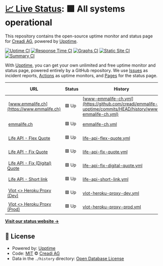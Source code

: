 # [📈 Live Status](https://creadi.github.io/emmalife-upptime): <!--live status--> **🟩 All systems operational**

This repository contains the open-source uptime monitor and status page for [Creadi AG](https://www.creadi.ch), powered by [Upptime](https://github.com/upptime/upptime).

[![Uptime CI](https://github.com/creadi/emmalife-upptime/workflows/Uptime%20CI/badge.svg)](https://github.com/upptime/upptime/actions?query=workflow%3A%22Uptime+CI%22)
[![Response Time CI](https://github.com/creadi/emmalife-upptime/workflows/Response%20Time%20CI/badge.svg)](https://github.com/upptime/upptime/actions?query=workflow%3A%22Response+Time+CI%22)
[![Graphs CI](https://github.com/creadi/emmalife-upptime/workflows/Graphs%20CI/badge.svg)](https://github.com/upptime/upptime/actions?query=workflow%3A%22Graphs+CI%22)
[![Static Site CI](https://github.com/creadi/emmalife-upptime/workflows/Static%20Site%20CI/badge.svg)](https://github.com/upptime/upptime/actions?query=workflow%3A%22Static+Site+CI%22)
[![Summary CI](https://github.com/creadi/emmalife-upptime/workflows/Summary%20CI/badge.svg)](https://github.com/upptime/upptime/actions?query=workflow%3A%22Summary+CI%22)

With [Upptime](https://upptime.js.org), you can get your own unlimited and free uptime monitor and status page, powered entirely by a GitHub repository. We use [Issues](https://github.com/creadi/emmalife-upptime/issues) as incident reports, [Actions](https://github.com/creadi/emmalife-upptime/actions) as uptime monitors, and [Pages](https://creadi.github.io/emmalife-upptime) for the status page.

<!--start: status pages-->
<!-- This summary is generated by Upptime (https://github.com/upptime/upptime) -->
<!-- Do not edit this manually, your changes will be overwritten -->
<!-- prettier-ignore -->
| URL | Status | History | Response Time | Uptime |
| --- | ------ | ------- | ------------- | ------ |
| <img alt="" src="https://www.emmalife.ch/favicon.ico" height="13"> [www.emmalife.ch](https://www.emmalife.ch) | 🟩 Up | [www-emmalife-ch.yml](https://github.com/creadi/emmalife-upptime/commits/HEAD/history/www-emmalife-ch.yml) | <details><summary><img alt="Response time graph" src="./graphs/www-emmalife-ch/response-time-week.png" height="20"> 334ms</summary><br><a href="https://creadi.github.io/emmalife-upptime/history/www-emmalife-ch"><img alt="Response time 325" src="https://img.shields.io/endpoint?url=https%3A%2F%2Fraw.githubusercontent.com%2Fcreadi%2Femmalife-upptime%2FHEAD%2Fapi%2Fwww-emmalife-ch%2Fresponse-time.json"></a><br><a href="https://creadi.github.io/emmalife-upptime/history/www-emmalife-ch"><img alt="24-hour response time 261" src="https://img.shields.io/endpoint?url=https%3A%2F%2Fraw.githubusercontent.com%2Fcreadi%2Femmalife-upptime%2FHEAD%2Fapi%2Fwww-emmalife-ch%2Fresponse-time-day.json"></a><br><a href="https://creadi.github.io/emmalife-upptime/history/www-emmalife-ch"><img alt="7-day response time 334" src="https://img.shields.io/endpoint?url=https%3A%2F%2Fraw.githubusercontent.com%2Fcreadi%2Femmalife-upptime%2FHEAD%2Fapi%2Fwww-emmalife-ch%2Fresponse-time-week.json"></a><br><a href="https://creadi.github.io/emmalife-upptime/history/www-emmalife-ch"><img alt="30-day response time 344" src="https://img.shields.io/endpoint?url=https%3A%2F%2Fraw.githubusercontent.com%2Fcreadi%2Femmalife-upptime%2FHEAD%2Fapi%2Fwww-emmalife-ch%2Fresponse-time-month.json"></a><br><a href="https://creadi.github.io/emmalife-upptime/history/www-emmalife-ch"><img alt="1-year response time 326" src="https://img.shields.io/endpoint?url=https%3A%2F%2Fraw.githubusercontent.com%2Fcreadi%2Femmalife-upptime%2FHEAD%2Fapi%2Fwww-emmalife-ch%2Fresponse-time-year.json"></a></details> | <details><summary><a href="https://creadi.github.io/emmalife-upptime/history/www-emmalife-ch">100.00%</a></summary><a href="https://creadi.github.io/emmalife-upptime/history/www-emmalife-ch"><img alt="All-time uptime 100.00%" src="https://img.shields.io/endpoint?url=https%3A%2F%2Fraw.githubusercontent.com%2Fcreadi%2Femmalife-upptime%2FHEAD%2Fapi%2Fwww-emmalife-ch%2Fuptime.json"></a><br><a href="https://creadi.github.io/emmalife-upptime/history/www-emmalife-ch"><img alt="24-hour uptime 100.00%" src="https://img.shields.io/endpoint?url=https%3A%2F%2Fraw.githubusercontent.com%2Fcreadi%2Femmalife-upptime%2FHEAD%2Fapi%2Fwww-emmalife-ch%2Fuptime-day.json"></a><br><a href="https://creadi.github.io/emmalife-upptime/history/www-emmalife-ch"><img alt="7-day uptime 100.00%" src="https://img.shields.io/endpoint?url=https%3A%2F%2Fraw.githubusercontent.com%2Fcreadi%2Femmalife-upptime%2FHEAD%2Fapi%2Fwww-emmalife-ch%2Fuptime-week.json"></a><br><a href="https://creadi.github.io/emmalife-upptime/history/www-emmalife-ch"><img alt="30-day uptime 100.00%" src="https://img.shields.io/endpoint?url=https%3A%2F%2Fraw.githubusercontent.com%2Fcreadi%2Femmalife-upptime%2FHEAD%2Fapi%2Fwww-emmalife-ch%2Fuptime-month.json"></a><br><a href="https://creadi.github.io/emmalife-upptime/history/www-emmalife-ch"><img alt="1-year uptime 100.00%" src="https://img.shields.io/endpoint?url=https%3A%2F%2Fraw.githubusercontent.com%2Fcreadi%2Femmalife-upptime%2FHEAD%2Fapi%2Fwww-emmalife-ch%2Fuptime-year.json"></a></details>
| <img alt="" src="https://www.emmalife.ch/favicon.ico" height="13"> [emmalife.ch](https://emmalife.ch) | 🟩 Up | [emmalife-ch.yml](https://github.com/creadi/emmalife-upptime/commits/HEAD/history/emmalife-ch.yml) | <details><summary><img alt="Response time graph" src="./graphs/emmalife-ch/response-time-week.png" height="20"> 239ms</summary><br><a href="https://creadi.github.io/emmalife-upptime/history/emmalife-ch"><img alt="Response time 290" src="https://img.shields.io/endpoint?url=https%3A%2F%2Fraw.githubusercontent.com%2Fcreadi%2Femmalife-upptime%2FHEAD%2Fapi%2Femmalife-ch%2Fresponse-time.json"></a><br><a href="https://creadi.github.io/emmalife-upptime/history/emmalife-ch"><img alt="24-hour response time 177" src="https://img.shields.io/endpoint?url=https%3A%2F%2Fraw.githubusercontent.com%2Fcreadi%2Femmalife-upptime%2FHEAD%2Fapi%2Femmalife-ch%2Fresponse-time-day.json"></a><br><a href="https://creadi.github.io/emmalife-upptime/history/emmalife-ch"><img alt="7-day response time 239" src="https://img.shields.io/endpoint?url=https%3A%2F%2Fraw.githubusercontent.com%2Fcreadi%2Femmalife-upptime%2FHEAD%2Fapi%2Femmalife-ch%2Fresponse-time-week.json"></a><br><a href="https://creadi.github.io/emmalife-upptime/history/emmalife-ch"><img alt="30-day response time 305" src="https://img.shields.io/endpoint?url=https%3A%2F%2Fraw.githubusercontent.com%2Fcreadi%2Femmalife-upptime%2FHEAD%2Fapi%2Femmalife-ch%2Fresponse-time-month.json"></a><br><a href="https://creadi.github.io/emmalife-upptime/history/emmalife-ch"><img alt="1-year response time 311" src="https://img.shields.io/endpoint?url=https%3A%2F%2Fraw.githubusercontent.com%2Fcreadi%2Femmalife-upptime%2FHEAD%2Fapi%2Femmalife-ch%2Fresponse-time-year.json"></a></details> | <details><summary><a href="https://creadi.github.io/emmalife-upptime/history/emmalife-ch">100.00%</a></summary><a href="https://creadi.github.io/emmalife-upptime/history/emmalife-ch"><img alt="All-time uptime 100.00%" src="https://img.shields.io/endpoint?url=https%3A%2F%2Fraw.githubusercontent.com%2Fcreadi%2Femmalife-upptime%2FHEAD%2Fapi%2Femmalife-ch%2Fuptime.json"></a><br><a href="https://creadi.github.io/emmalife-upptime/history/emmalife-ch"><img alt="24-hour uptime 100.00%" src="https://img.shields.io/endpoint?url=https%3A%2F%2Fraw.githubusercontent.com%2Fcreadi%2Femmalife-upptime%2FHEAD%2Fapi%2Femmalife-ch%2Fuptime-day.json"></a><br><a href="https://creadi.github.io/emmalife-upptime/history/emmalife-ch"><img alt="7-day uptime 100.00%" src="https://img.shields.io/endpoint?url=https%3A%2F%2Fraw.githubusercontent.com%2Fcreadi%2Femmalife-upptime%2FHEAD%2Fapi%2Femmalife-ch%2Fuptime-week.json"></a><br><a href="https://creadi.github.io/emmalife-upptime/history/emmalife-ch"><img alt="30-day uptime 100.00%" src="https://img.shields.io/endpoint?url=https%3A%2F%2Fraw.githubusercontent.com%2Fcreadi%2Femmalife-upptime%2FHEAD%2Fapi%2Femmalife-ch%2Fuptime-month.json"></a><br><a href="https://creadi.github.io/emmalife-upptime/history/emmalife-ch"><img alt="1-year uptime 100.00%" src="https://img.shields.io/endpoint?url=https%3A%2F%2Fraw.githubusercontent.com%2Fcreadi%2Femmalife-upptime%2FHEAD%2Fapi%2Femmalife-ch%2Fuptime-year.json"></a></details>
| <img alt="" src="https://www.emmalife.ch/favicon.ico" height="13"> [Life API - Flex Quote](https://dev.api.emmalife.ch/products/FxUf8OlzM/quotes) | 🟩 Up | [life-api-flex-quote.yml](https://github.com/creadi/emmalife-upptime/commits/HEAD/history/life-api-flex-quote.yml) | <details><summary><img alt="Response time graph" src="./graphs/life-api-flex-quote/response-time-week.png" height="20"> 490ms</summary><br><a href="https://creadi.github.io/emmalife-upptime/history/life-api-flex-quote"><img alt="Response time 533" src="https://img.shields.io/endpoint?url=https%3A%2F%2Fraw.githubusercontent.com%2Fcreadi%2Femmalife-upptime%2FHEAD%2Fapi%2Flife-api-flex-quote%2Fresponse-time.json"></a><br><a href="https://creadi.github.io/emmalife-upptime/history/life-api-flex-quote"><img alt="24-hour response time 435" src="https://img.shields.io/endpoint?url=https%3A%2F%2Fraw.githubusercontent.com%2Fcreadi%2Femmalife-upptime%2FHEAD%2Fapi%2Flife-api-flex-quote%2Fresponse-time-day.json"></a><br><a href="https://creadi.github.io/emmalife-upptime/history/life-api-flex-quote"><img alt="7-day response time 490" src="https://img.shields.io/endpoint?url=https%3A%2F%2Fraw.githubusercontent.com%2Fcreadi%2Femmalife-upptime%2FHEAD%2Fapi%2Flife-api-flex-quote%2Fresponse-time-week.json"></a><br><a href="https://creadi.github.io/emmalife-upptime/history/life-api-flex-quote"><img alt="30-day response time 525" src="https://img.shields.io/endpoint?url=https%3A%2F%2Fraw.githubusercontent.com%2Fcreadi%2Femmalife-upptime%2FHEAD%2Fapi%2Flife-api-flex-quote%2Fresponse-time-month.json"></a><br><a href="https://creadi.github.io/emmalife-upptime/history/life-api-flex-quote"><img alt="1-year response time 533" src="https://img.shields.io/endpoint?url=https%3A%2F%2Fraw.githubusercontent.com%2Fcreadi%2Femmalife-upptime%2FHEAD%2Fapi%2Flife-api-flex-quote%2Fresponse-time-year.json"></a></details> | <details><summary><a href="https://creadi.github.io/emmalife-upptime/history/life-api-flex-quote">100.00%</a></summary><a href="https://creadi.github.io/emmalife-upptime/history/life-api-flex-quote"><img alt="All-time uptime 100.00%" src="https://img.shields.io/endpoint?url=https%3A%2F%2Fraw.githubusercontent.com%2Fcreadi%2Femmalife-upptime%2FHEAD%2Fapi%2Flife-api-flex-quote%2Fuptime.json"></a><br><a href="https://creadi.github.io/emmalife-upptime/history/life-api-flex-quote"><img alt="24-hour uptime 100.00%" src="https://img.shields.io/endpoint?url=https%3A%2F%2Fraw.githubusercontent.com%2Fcreadi%2Femmalife-upptime%2FHEAD%2Fapi%2Flife-api-flex-quote%2Fuptime-day.json"></a><br><a href="https://creadi.github.io/emmalife-upptime/history/life-api-flex-quote"><img alt="7-day uptime 100.00%" src="https://img.shields.io/endpoint?url=https%3A%2F%2Fraw.githubusercontent.com%2Fcreadi%2Femmalife-upptime%2FHEAD%2Fapi%2Flife-api-flex-quote%2Fuptime-week.json"></a><br><a href="https://creadi.github.io/emmalife-upptime/history/life-api-flex-quote"><img alt="30-day uptime 100.00%" src="https://img.shields.io/endpoint?url=https%3A%2F%2Fraw.githubusercontent.com%2Fcreadi%2Femmalife-upptime%2FHEAD%2Fapi%2Flife-api-flex-quote%2Fuptime-month.json"></a><br><a href="https://creadi.github.io/emmalife-upptime/history/life-api-flex-quote"><img alt="1-year uptime 100.00%" src="https://img.shields.io/endpoint?url=https%3A%2F%2Fraw.githubusercontent.com%2Fcreadi%2Femmalife-upptime%2FHEAD%2Fapi%2Flife-api-flex-quote%2Fuptime-year.json"></a></details>
| <img alt="" src="https://www.emmalife.ch/favicon.ico" height="13"> [Life API - Fix Quote](https://dev.api.emmalife.ch/products/FxUf8OlzM/quotes) | 🟩 Up | [life-api-fix-quote.yml](https://github.com/creadi/emmalife-upptime/commits/HEAD/history/life-api-fix-quote.yml) | <details><summary><img alt="Response time graph" src="./graphs/life-api-fix-quote/response-time-week.png" height="20"> 114ms</summary><br><a href="https://creadi.github.io/emmalife-upptime/history/life-api-fix-quote"><img alt="Response time 128" src="https://img.shields.io/endpoint?url=https%3A%2F%2Fraw.githubusercontent.com%2Fcreadi%2Femmalife-upptime%2FHEAD%2Fapi%2Flife-api-fix-quote%2Fresponse-time.json"></a><br><a href="https://creadi.github.io/emmalife-upptime/history/life-api-fix-quote"><img alt="24-hour response time 103" src="https://img.shields.io/endpoint?url=https%3A%2F%2Fraw.githubusercontent.com%2Fcreadi%2Femmalife-upptime%2FHEAD%2Fapi%2Flife-api-fix-quote%2Fresponse-time-day.json"></a><br><a href="https://creadi.github.io/emmalife-upptime/history/life-api-fix-quote"><img alt="7-day response time 114" src="https://img.shields.io/endpoint?url=https%3A%2F%2Fraw.githubusercontent.com%2Fcreadi%2Femmalife-upptime%2FHEAD%2Fapi%2Flife-api-fix-quote%2Fresponse-time-week.json"></a><br><a href="https://creadi.github.io/emmalife-upptime/history/life-api-fix-quote"><img alt="30-day response time 129" src="https://img.shields.io/endpoint?url=https%3A%2F%2Fraw.githubusercontent.com%2Fcreadi%2Femmalife-upptime%2FHEAD%2Fapi%2Flife-api-fix-quote%2Fresponse-time-month.json"></a><br><a href="https://creadi.github.io/emmalife-upptime/history/life-api-fix-quote"><img alt="1-year response time 128" src="https://img.shields.io/endpoint?url=https%3A%2F%2Fraw.githubusercontent.com%2Fcreadi%2Femmalife-upptime%2FHEAD%2Fapi%2Flife-api-fix-quote%2Fresponse-time-year.json"></a></details> | <details><summary><a href="https://creadi.github.io/emmalife-upptime/history/life-api-fix-quote">100.00%</a></summary><a href="https://creadi.github.io/emmalife-upptime/history/life-api-fix-quote"><img alt="All-time uptime 100.00%" src="https://img.shields.io/endpoint?url=https%3A%2F%2Fraw.githubusercontent.com%2Fcreadi%2Femmalife-upptime%2FHEAD%2Fapi%2Flife-api-fix-quote%2Fuptime.json"></a><br><a href="https://creadi.github.io/emmalife-upptime/history/life-api-fix-quote"><img alt="24-hour uptime 100.00%" src="https://img.shields.io/endpoint?url=https%3A%2F%2Fraw.githubusercontent.com%2Fcreadi%2Femmalife-upptime%2FHEAD%2Fapi%2Flife-api-fix-quote%2Fuptime-day.json"></a><br><a href="https://creadi.github.io/emmalife-upptime/history/life-api-fix-quote"><img alt="7-day uptime 100.00%" src="https://img.shields.io/endpoint?url=https%3A%2F%2Fraw.githubusercontent.com%2Fcreadi%2Femmalife-upptime%2FHEAD%2Fapi%2Flife-api-fix-quote%2Fuptime-week.json"></a><br><a href="https://creadi.github.io/emmalife-upptime/history/life-api-fix-quote"><img alt="30-day uptime 100.00%" src="https://img.shields.io/endpoint?url=https%3A%2F%2Fraw.githubusercontent.com%2Fcreadi%2Femmalife-upptime%2FHEAD%2Fapi%2Flife-api-fix-quote%2Fuptime-month.json"></a><br><a href="https://creadi.github.io/emmalife-upptime/history/life-api-fix-quote"><img alt="1-year uptime 100.00%" src="https://img.shields.io/endpoint?url=https%3A%2F%2Fraw.githubusercontent.com%2Fcreadi%2Femmalife-upptime%2FHEAD%2Fapi%2Flife-api-fix-quote%2Fuptime-year.json"></a></details>
| <img alt="" src="https://www.emmalife.ch/favicon.ico" height="13"> [Life API - Fix (Digital) Quote](https://dev.api.emmalife.ch/products/NYrnfYEvk/quotes) | 🟩 Up | [life-api-fix-digital-quote.yml](https://github.com/creadi/emmalife-upptime/commits/HEAD/history/life-api-fix-digital-quote.yml) | <details><summary><img alt="Response time graph" src="./graphs/life-api-fix-digital-quote/response-time-week.png" height="20"> 384ms</summary><br><a href="https://creadi.github.io/emmalife-upptime/history/life-api-fix-digital-quote"><img alt="Response time 430" src="https://img.shields.io/endpoint?url=https%3A%2F%2Fraw.githubusercontent.com%2Fcreadi%2Femmalife-upptime%2FHEAD%2Fapi%2Flife-api-fix-digital-quote%2Fresponse-time.json"></a><br><a href="https://creadi.github.io/emmalife-upptime/history/life-api-fix-digital-quote"><img alt="24-hour response time 373" src="https://img.shields.io/endpoint?url=https%3A%2F%2Fraw.githubusercontent.com%2Fcreadi%2Femmalife-upptime%2FHEAD%2Fapi%2Flife-api-fix-digital-quote%2Fresponse-time-day.json"></a><br><a href="https://creadi.github.io/emmalife-upptime/history/life-api-fix-digital-quote"><img alt="7-day response time 384" src="https://img.shields.io/endpoint?url=https%3A%2F%2Fraw.githubusercontent.com%2Fcreadi%2Femmalife-upptime%2FHEAD%2Fapi%2Flife-api-fix-digital-quote%2Fresponse-time-week.json"></a><br><a href="https://creadi.github.io/emmalife-upptime/history/life-api-fix-digital-quote"><img alt="30-day response time 420" src="https://img.shields.io/endpoint?url=https%3A%2F%2Fraw.githubusercontent.com%2Fcreadi%2Femmalife-upptime%2FHEAD%2Fapi%2Flife-api-fix-digital-quote%2Fresponse-time-month.json"></a><br><a href="https://creadi.github.io/emmalife-upptime/history/life-api-fix-digital-quote"><img alt="1-year response time 430" src="https://img.shields.io/endpoint?url=https%3A%2F%2Fraw.githubusercontent.com%2Fcreadi%2Femmalife-upptime%2FHEAD%2Fapi%2Flife-api-fix-digital-quote%2Fresponse-time-year.json"></a></details> | <details><summary><a href="https://creadi.github.io/emmalife-upptime/history/life-api-fix-digital-quote">100.00%</a></summary><a href="https://creadi.github.io/emmalife-upptime/history/life-api-fix-digital-quote"><img alt="All-time uptime 100.00%" src="https://img.shields.io/endpoint?url=https%3A%2F%2Fraw.githubusercontent.com%2Fcreadi%2Femmalife-upptime%2FHEAD%2Fapi%2Flife-api-fix-digital-quote%2Fuptime.json"></a><br><a href="https://creadi.github.io/emmalife-upptime/history/life-api-fix-digital-quote"><img alt="24-hour uptime 100.00%" src="https://img.shields.io/endpoint?url=https%3A%2F%2Fraw.githubusercontent.com%2Fcreadi%2Femmalife-upptime%2FHEAD%2Fapi%2Flife-api-fix-digital-quote%2Fuptime-day.json"></a><br><a href="https://creadi.github.io/emmalife-upptime/history/life-api-fix-digital-quote"><img alt="7-day uptime 100.00%" src="https://img.shields.io/endpoint?url=https%3A%2F%2Fraw.githubusercontent.com%2Fcreadi%2Femmalife-upptime%2FHEAD%2Fapi%2Flife-api-fix-digital-quote%2Fuptime-week.json"></a><br><a href="https://creadi.github.io/emmalife-upptime/history/life-api-fix-digital-quote"><img alt="30-day uptime 100.00%" src="https://img.shields.io/endpoint?url=https%3A%2F%2Fraw.githubusercontent.com%2Fcreadi%2Femmalife-upptime%2FHEAD%2Fapi%2Flife-api-fix-digital-quote%2Fuptime-month.json"></a><br><a href="https://creadi.github.io/emmalife-upptime/history/life-api-fix-digital-quote"><img alt="1-year uptime 100.00%" src="https://img.shields.io/endpoint?url=https%3A%2F%2Fraw.githubusercontent.com%2Fcreadi%2Femmalife-upptime%2FHEAD%2Fapi%2Flife-api-fix-digital-quote%2Fuptime-year.json"></a></details>
| <img alt="" src="https://www.emmalife.ch/favicon.ico" height="13"> [Life API - Short link](https://api.life.creadi.ch/sl) | 🟩 Up | [life-api-short-link.yml](https://github.com/creadi/emmalife-upptime/commits/HEAD/history/life-api-short-link.yml) | <details><summary><img alt="Response time graph" src="./graphs/life-api-short-link/response-time-week.png" height="20"> 454ms</summary><br><a href="https://creadi.github.io/emmalife-upptime/history/life-api-short-link"><img alt="Response time 169" src="https://img.shields.io/endpoint?url=https%3A%2F%2Fraw.githubusercontent.com%2Fcreadi%2Femmalife-upptime%2FHEAD%2Fapi%2Flife-api-short-link%2Fresponse-time.json"></a><br><a href="https://creadi.github.io/emmalife-upptime/history/life-api-short-link"><img alt="24-hour response time 383" src="https://img.shields.io/endpoint?url=https%3A%2F%2Fraw.githubusercontent.com%2Fcreadi%2Femmalife-upptime%2FHEAD%2Fapi%2Flife-api-short-link%2Fresponse-time-day.json"></a><br><a href="https://creadi.github.io/emmalife-upptime/history/life-api-short-link"><img alt="7-day response time 454" src="https://img.shields.io/endpoint?url=https%3A%2F%2Fraw.githubusercontent.com%2Fcreadi%2Femmalife-upptime%2FHEAD%2Fapi%2Flife-api-short-link%2Fresponse-time-week.json"></a><br><a href="https://creadi.github.io/emmalife-upptime/history/life-api-short-link"><img alt="30-day response time 518" src="https://img.shields.io/endpoint?url=https%3A%2F%2Fraw.githubusercontent.com%2Fcreadi%2Femmalife-upptime%2FHEAD%2Fapi%2Flife-api-short-link%2Fresponse-time-month.json"></a><br><a href="https://creadi.github.io/emmalife-upptime/history/life-api-short-link"><img alt="1-year response time 192" src="https://img.shields.io/endpoint?url=https%3A%2F%2Fraw.githubusercontent.com%2Fcreadi%2Femmalife-upptime%2FHEAD%2Fapi%2Flife-api-short-link%2Fresponse-time-year.json"></a></details> | <details><summary><a href="https://creadi.github.io/emmalife-upptime/history/life-api-short-link">100.00%</a></summary><a href="https://creadi.github.io/emmalife-upptime/history/life-api-short-link"><img alt="All-time uptime 100.00%" src="https://img.shields.io/endpoint?url=https%3A%2F%2Fraw.githubusercontent.com%2Fcreadi%2Femmalife-upptime%2FHEAD%2Fapi%2Flife-api-short-link%2Fuptime.json"></a><br><a href="https://creadi.github.io/emmalife-upptime/history/life-api-short-link"><img alt="24-hour uptime 100.00%" src="https://img.shields.io/endpoint?url=https%3A%2F%2Fraw.githubusercontent.com%2Fcreadi%2Femmalife-upptime%2FHEAD%2Fapi%2Flife-api-short-link%2Fuptime-day.json"></a><br><a href="https://creadi.github.io/emmalife-upptime/history/life-api-short-link"><img alt="7-day uptime 100.00%" src="https://img.shields.io/endpoint?url=https%3A%2F%2Fraw.githubusercontent.com%2Fcreadi%2Femmalife-upptime%2FHEAD%2Fapi%2Flife-api-short-link%2Fuptime-week.json"></a><br><a href="https://creadi.github.io/emmalife-upptime/history/life-api-short-link"><img alt="30-day uptime 100.00%" src="https://img.shields.io/endpoint?url=https%3A%2F%2Fraw.githubusercontent.com%2Fcreadi%2Femmalife-upptime%2FHEAD%2Fapi%2Flife-api-short-link%2Fuptime-month.json"></a><br><a href="https://creadi.github.io/emmalife-upptime/history/life-api-short-link"><img alt="1-year uptime 100.00%" src="https://img.shields.io/endpoint?url=https%3A%2F%2Fraw.githubusercontent.com%2Fcreadi%2Femmalife-upptime%2FHEAD%2Fapi%2Flife-api-short-link%2Fuptime-year.json"></a></details>
| <img alt="" src="https://flow.swiss/favicon.ico" height="13"> [Vlot <> Heroku Proxy (Dev)](https://dev.vlot.api.emmalife.ch) | 🟩 Up | [vlot-heroku-proxy-dev.yml](https://github.com/creadi/emmalife-upptime/commits/HEAD/history/vlot-heroku-proxy-dev.yml) | <details><summary><img alt="Response time graph" src="./graphs/vlot-heroku-proxy-dev/response-time-week.png" height="20"> 621ms</summary><br><a href="https://creadi.github.io/emmalife-upptime/history/vlot-heroku-proxy-dev"><img alt="Response time 663" src="https://img.shields.io/endpoint?url=https%3A%2F%2Fraw.githubusercontent.com%2Fcreadi%2Femmalife-upptime%2FHEAD%2Fapi%2Fvlot-heroku-proxy-dev%2Fresponse-time.json"></a><br><a href="https://creadi.github.io/emmalife-upptime/history/vlot-heroku-proxy-dev"><img alt="24-hour response time 607" src="https://img.shields.io/endpoint?url=https%3A%2F%2Fraw.githubusercontent.com%2Fcreadi%2Femmalife-upptime%2FHEAD%2Fapi%2Fvlot-heroku-proxy-dev%2Fresponse-time-day.json"></a><br><a href="https://creadi.github.io/emmalife-upptime/history/vlot-heroku-proxy-dev"><img alt="7-day response time 621" src="https://img.shields.io/endpoint?url=https%3A%2F%2Fraw.githubusercontent.com%2Fcreadi%2Femmalife-upptime%2FHEAD%2Fapi%2Fvlot-heroku-proxy-dev%2Fresponse-time-week.json"></a><br><a href="https://creadi.github.io/emmalife-upptime/history/vlot-heroku-proxy-dev"><img alt="30-day response time 666" src="https://img.shields.io/endpoint?url=https%3A%2F%2Fraw.githubusercontent.com%2Fcreadi%2Femmalife-upptime%2FHEAD%2Fapi%2Fvlot-heroku-proxy-dev%2Fresponse-time-month.json"></a><br><a href="https://creadi.github.io/emmalife-upptime/history/vlot-heroku-proxy-dev"><img alt="1-year response time 663" src="https://img.shields.io/endpoint?url=https%3A%2F%2Fraw.githubusercontent.com%2Fcreadi%2Femmalife-upptime%2FHEAD%2Fapi%2Fvlot-heroku-proxy-dev%2Fresponse-time-year.json"></a></details> | <details><summary><a href="https://creadi.github.io/emmalife-upptime/history/vlot-heroku-proxy-dev">100.00%</a></summary><a href="https://creadi.github.io/emmalife-upptime/history/vlot-heroku-proxy-dev"><img alt="All-time uptime 100.00%" src="https://img.shields.io/endpoint?url=https%3A%2F%2Fraw.githubusercontent.com%2Fcreadi%2Femmalife-upptime%2FHEAD%2Fapi%2Fvlot-heroku-proxy-dev%2Fuptime.json"></a><br><a href="https://creadi.github.io/emmalife-upptime/history/vlot-heroku-proxy-dev"><img alt="24-hour uptime 100.00%" src="https://img.shields.io/endpoint?url=https%3A%2F%2Fraw.githubusercontent.com%2Fcreadi%2Femmalife-upptime%2FHEAD%2Fapi%2Fvlot-heroku-proxy-dev%2Fuptime-day.json"></a><br><a href="https://creadi.github.io/emmalife-upptime/history/vlot-heroku-proxy-dev"><img alt="7-day uptime 100.00%" src="https://img.shields.io/endpoint?url=https%3A%2F%2Fraw.githubusercontent.com%2Fcreadi%2Femmalife-upptime%2FHEAD%2Fapi%2Fvlot-heroku-proxy-dev%2Fuptime-week.json"></a><br><a href="https://creadi.github.io/emmalife-upptime/history/vlot-heroku-proxy-dev"><img alt="30-day uptime 100.00%" src="https://img.shields.io/endpoint?url=https%3A%2F%2Fraw.githubusercontent.com%2Fcreadi%2Femmalife-upptime%2FHEAD%2Fapi%2Fvlot-heroku-proxy-dev%2Fuptime-month.json"></a><br><a href="https://creadi.github.io/emmalife-upptime/history/vlot-heroku-proxy-dev"><img alt="1-year uptime 100.00%" src="https://img.shields.io/endpoint?url=https%3A%2F%2Fraw.githubusercontent.com%2Fcreadi%2Femmalife-upptime%2FHEAD%2Fapi%2Fvlot-heroku-proxy-dev%2Fuptime-year.json"></a></details>
| <img alt="" src="https://flow.swiss/favicon.ico" height="13"> [Vlot <> Heroku Proxy (Prod)](https://vlot.api.emmalife.ch) | 🟩 Up | [vlot-heroku-proxy-prod.yml](https://github.com/creadi/emmalife-upptime/commits/HEAD/history/vlot-heroku-proxy-prod.yml) | <details><summary><img alt="Response time graph" src="./graphs/vlot-heroku-proxy-prod/response-time-week.png" height="20"> 661ms</summary><br><a href="https://creadi.github.io/emmalife-upptime/history/vlot-heroku-proxy-prod"><img alt="Response time 668" src="https://img.shields.io/endpoint?url=https%3A%2F%2Fraw.githubusercontent.com%2Fcreadi%2Femmalife-upptime%2FHEAD%2Fapi%2Fvlot-heroku-proxy-prod%2Fresponse-time.json"></a><br><a href="https://creadi.github.io/emmalife-upptime/history/vlot-heroku-proxy-prod"><img alt="24-hour response time 506" src="https://img.shields.io/endpoint?url=https%3A%2F%2Fraw.githubusercontent.com%2Fcreadi%2Femmalife-upptime%2FHEAD%2Fapi%2Fvlot-heroku-proxy-prod%2Fresponse-time-day.json"></a><br><a href="https://creadi.github.io/emmalife-upptime/history/vlot-heroku-proxy-prod"><img alt="7-day response time 661" src="https://img.shields.io/endpoint?url=https%3A%2F%2Fraw.githubusercontent.com%2Fcreadi%2Femmalife-upptime%2FHEAD%2Fapi%2Fvlot-heroku-proxy-prod%2Fresponse-time-week.json"></a><br><a href="https://creadi.github.io/emmalife-upptime/history/vlot-heroku-proxy-prod"><img alt="30-day response time 673" src="https://img.shields.io/endpoint?url=https%3A%2F%2Fraw.githubusercontent.com%2Fcreadi%2Femmalife-upptime%2FHEAD%2Fapi%2Fvlot-heroku-proxy-prod%2Fresponse-time-month.json"></a><br><a href="https://creadi.github.io/emmalife-upptime/history/vlot-heroku-proxy-prod"><img alt="1-year response time 668" src="https://img.shields.io/endpoint?url=https%3A%2F%2Fraw.githubusercontent.com%2Fcreadi%2Femmalife-upptime%2FHEAD%2Fapi%2Fvlot-heroku-proxy-prod%2Fresponse-time-year.json"></a></details> | <details><summary><a href="https://creadi.github.io/emmalife-upptime/history/vlot-heroku-proxy-prod">100.00%</a></summary><a href="https://creadi.github.io/emmalife-upptime/history/vlot-heroku-proxy-prod"><img alt="All-time uptime 100.00%" src="https://img.shields.io/endpoint?url=https%3A%2F%2Fraw.githubusercontent.com%2Fcreadi%2Femmalife-upptime%2FHEAD%2Fapi%2Fvlot-heroku-proxy-prod%2Fuptime.json"></a><br><a href="https://creadi.github.io/emmalife-upptime/history/vlot-heroku-proxy-prod"><img alt="24-hour uptime 100.00%" src="https://img.shields.io/endpoint?url=https%3A%2F%2Fraw.githubusercontent.com%2Fcreadi%2Femmalife-upptime%2FHEAD%2Fapi%2Fvlot-heroku-proxy-prod%2Fuptime-day.json"></a><br><a href="https://creadi.github.io/emmalife-upptime/history/vlot-heroku-proxy-prod"><img alt="7-day uptime 100.00%" src="https://img.shields.io/endpoint?url=https%3A%2F%2Fraw.githubusercontent.com%2Fcreadi%2Femmalife-upptime%2FHEAD%2Fapi%2Fvlot-heroku-proxy-prod%2Fuptime-week.json"></a><br><a href="https://creadi.github.io/emmalife-upptime/history/vlot-heroku-proxy-prod"><img alt="30-day uptime 100.00%" src="https://img.shields.io/endpoint?url=https%3A%2F%2Fraw.githubusercontent.com%2Fcreadi%2Femmalife-upptime%2FHEAD%2Fapi%2Fvlot-heroku-proxy-prod%2Fuptime-month.json"></a><br><a href="https://creadi.github.io/emmalife-upptime/history/vlot-heroku-proxy-prod"><img alt="1-year uptime 100.00%" src="https://img.shields.io/endpoint?url=https%3A%2F%2Fraw.githubusercontent.com%2Fcreadi%2Femmalife-upptime%2FHEAD%2Fapi%2Fvlot-heroku-proxy-prod%2Fuptime-year.json"></a></details>

<!--end: status pages-->

[**Visit our status website →**](https://creadi.github.io/emmalife-upptime)

## 📄 License

- Powered by: [Upptime](https://github.com/upptime/upptime)
- Code: [MIT](./LICENSE) © [Creadi AG](https://www.creadi.ch)
- Data in the `./history` directory: [Open Database License](https://opendatacommons.org/licenses/odbl/1-0/)
